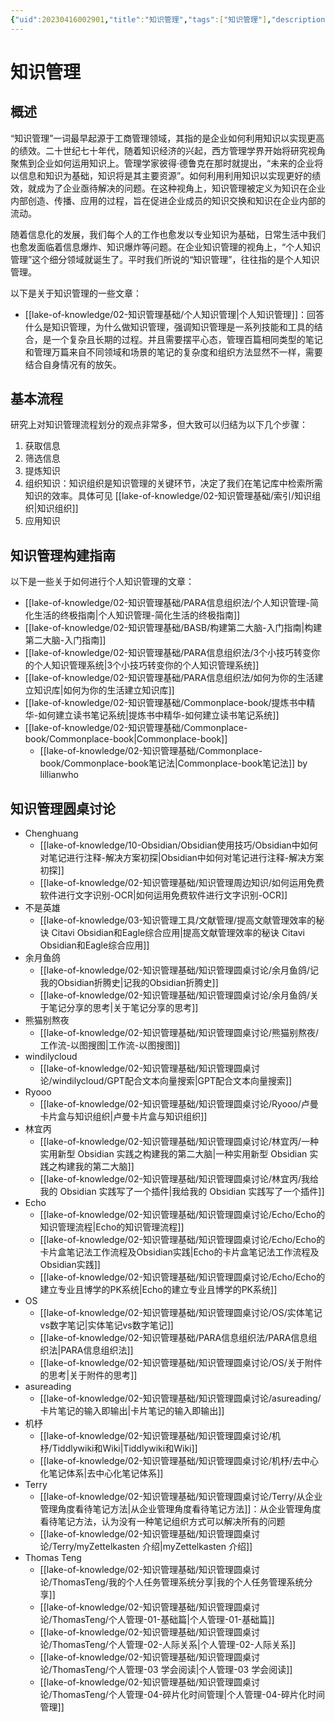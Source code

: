 ```yaml
---
{"uid":20230416002901,"title":"知识管理","tags":["知识管理"],"description":"知识管理基础","author":"PKMer","type":"awesome","draft":false,"editable":true,"modified":20231108125039,"dg-publish":true,"permalink":"/lake-of-knowledge/02//","dgPassFrontmatter":true}
---
```



# 知识管理

## 概述

“知识管理”一词最早起源于工商管理领域，其指的是企业如何利用知识以实现更高的绩效。二十世纪七十年代，随着知识经济的兴起，西方管理学界开始将研究视角聚焦到企业如何运用知识上。管理学家彼得·德鲁克在那时就提出，“未来的企业将以信息和知识为基础，知识将是其主要资源”。如何利用利用知识以实现更好的绩效，就成为了企业亟待解决的问题。在这种视角上，知识管理被定义为知识在企业内部创造、传播、应用的过程，旨在促进企业成员的知识交换和知识在企业内部的流动。

随着信息化的发展，我们每个人的工作也愈发以专业知识为基础，日常生活中我们也愈发面临着信息爆炸、知识爆炸等问题。在企业知识管理的视角上，“个人知识管理”这个细分领域就诞生了。平时我们所说的“知识管理”，往往指的是个人知识管理。

以下是关于知识管理的一些文章：

- [[lake-of-knowledge/02-知识管理基础/个人知识管理\|个人知识管理]]：回答什么是知识管理，为什么做知识管理，强调知识管理是一系列技能和工具的结合，是一个复杂且长期的过程。并且需要摆平心态，管理百篇相同类型的笔记和管理万篇来自不同领域和场景的笔记的复杂度和组织方法显然不一样，需要结合自身情况有的放矢。

## 基本流程

研究上对知识管理流程划分的观点非常多，但大致可以归结为以下几个步骤：

1. 获取信息
2. 筛选信息
3. 提炼知识
4. 组织知识：知识组织是知识管理的关键环节，决定了我们在笔记库中检索所需知识的效率。具体可见 [[lake-of-knowledge/02-知识管理基础/索引/知识组织\|知识组织]]
5. 应用知识

## 知识管理构建指南

以下是一些关于如何进行个人知识管理的文章：

- [[lake-of-knowledge/02-知识管理基础/PARA信息组织法/个人知识管理-简化生活的终极指南\|个人知识管理-简化生活的终极指南]]
- [[lake-of-knowledge/02-知识管理基础/BASB/构建第二大脑-入门指南\|构建第二大脑-入门指南]]
- [[lake-of-knowledge/02-知识管理基础/PARA信息组织法/3个小技巧转变你的个人知识管理系统\|3个小技巧转变你的个人知识管理系统]]
- [[lake-of-knowledge/02-知识管理基础/PARA信息组织法/如何为你的生活建立知识库\|如何为你的生活建立知识库]]
- [[lake-of-knowledge/02-知识管理基础/Commonplace-book/提炼书中精华-如何建立读书笔记系统\|提炼书中精华-如何建立读书笔记系统]]
- [[lake-of-knowledge/02-知识管理基础/Commonplace-book/Commonplace-book\|Commonplace-book]]
	- [[lake-of-knowledge/02-知识管理基础/Commonplace-book/Commonplace-book笔记法\|Commonplace-book笔记法]] by lillianwho

## 知识管理圆桌讨论

- Chenghuang
	- [[lake-of-knowledge/10-Obsidian/Obsidian使用技巧/Obsidian中如何对笔记进行注释-解决方案初探\|Obsidian中如何对笔记进行注释-解决方案初探]]
	- [[lake-of-knowledge/02-知识管理基础/知识管理周边知识/如何运用免费软件进行文字识别-OCR\|如何运用免费软件进行文字识别-OCR]]
- 不是英雄
	- [[lake-of-knowledge/03-知识管理工具/文献管理/提高文献管理效率的秘诀 Citavi Obsidian和Eagle综合应用\|提高文献管理效率的秘诀 Citavi Obsidian和Eagle综合应用]]
- 余月鱼鸽
	- [[lake-of-knowledge/02-知识管理基础/知识管理圆桌讨论/余月鱼鸽/记我的Obsidian折腾史\|记我的Obsidian折腾史]]
	- [[lake-of-knowledge/02-知识管理基础/知识管理圆桌讨论/余月鱼鸽/关于笔记分享的思考\|关于笔记分享的思考]]
- 熊猫别熬夜
	- [[lake-of-knowledge/02-知识管理基础/知识管理圆桌讨论/熊猫别熬夜/工作流-以图搜图\|工作流-以图搜图]]
- windilycloud
	- [[lake-of-knowledge/02-知识管理基础/知识管理圆桌讨论/windilycloud/GPT配合文本向量搜索\|GPT配合文本向量搜索]]
- Ryooo
	- [[lake-of-knowledge/02-知识管理基础/知识管理圆桌讨论/Ryooo/卢曼卡片盒与知识组织\|卢曼卡片盒与知识组织]]
- 林宜丙
	- [[lake-of-knowledge/02-知识管理基础/知识管理圆桌讨论/林宜丙/一种实用新型 Obsidian 实践之构建我的第二大脑\|一种实用新型 Obsidian 实践之构建我的第二大脑]]
	- [[lake-of-knowledge/02-知识管理基础/知识管理圆桌讨论/林宜丙/我给我的 Obsidian 实践写了一个插件\|我给我的 Obsidian 实践写了一个插件]]
- Echo
	- [[lake-of-knowledge/02-知识管理基础/知识管理圆桌讨论/Echo/Echo的知识管理流程\|Echo的知识管理流程]]
	- [[lake-of-knowledge/02-知识管理基础/知识管理圆桌讨论/Echo/Echo的卡片盒笔记法工作流程及Obsidian实践\|Echo的卡片盒笔记法工作流程及Obsidian实践]]
	- [[lake-of-knowledge/02-知识管理基础/知识管理圆桌讨论/Echo/Echo的建立专业且博学的PK系统\|Echo的建立专业且博学的PK系统]]
- OS
	- [[lake-of-knowledge/02-知识管理基础/知识管理圆桌讨论/OS/实体笔记vs数字笔记\|实体笔记vs数字笔记]]
	- [[lake-of-knowledge/02-知识管理基础/PARA信息组织法/PARA信息组织法\|PARA信息组织法]]
	- [[lake-of-knowledge/02-知识管理基础/知识管理圆桌讨论/OS/关于附件的思考\|关于附件的思考]]
- asureading
	- [[lake-of-knowledge/02-知识管理基础/知识管理圆桌讨论/asureading/卡片笔记的输入即输出\|卡片笔记的输入即输出]]
- 机杼
	- [[lake-of-knowledge/02-知识管理基础/知识管理圆桌讨论/机杼/Tiddlywiki和Wiki\|Tiddlywiki和Wiki]]
	- [[lake-of-knowledge/02-知识管理基础/知识管理圆桌讨论/机杼/去中心化笔记体系\|去中心化笔记体系]]
- Terry
	- [[lake-of-knowledge/02-知识管理基础/知识管理圆桌讨论/Terry/从企业管理角度看待笔记方法\|从企业管理角度看待笔记方法]]：从企业管理角度看待笔记方法，认为没有一种笔记组织方式可以解决所有的问题
	- [[lake-of-knowledge/02-知识管理基础/知识管理圆桌讨论/Terry/myZettelkasten 介绍\|myZettelkasten 介绍]]
- Thomas Teng
	- [[lake-of-knowledge/02-知识管理基础/知识管理圆桌讨论/ThomasTeng/我的个人任务管理系统分享\|我的个人任务管理系统分享]]
	- [[lake-of-knowledge/02-知识管理基础/知识管理圆桌讨论/ThomasTeng/个人管理-01-基础篇\|个人管理-01-基础篇]]
	- [[lake-of-knowledge/02-知识管理基础/知识管理圆桌讨论/ThomasTeng/个人管理-02-人际关系\|个人管理-02-人际关系]]
	- [[lake-of-knowledge/02-知识管理基础/知识管理圆桌讨论/ThomasTeng/个人管理-03 学会阅读\|个人管理-03 学会阅读]]
	- [[lake-of-knowledge/02-知识管理基础/知识管理圆桌讨论/ThomasTeng/个人管理-04-碎片化时间管理\|个人管理-04-碎片化时间管理]]